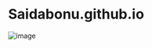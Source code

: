 # Saidabonu.github.io
![image](https://user-images.githubusercontent.com/72012965/165142329-54f252ee-6783-4967-ab6e-b14a9deb13da.png)
